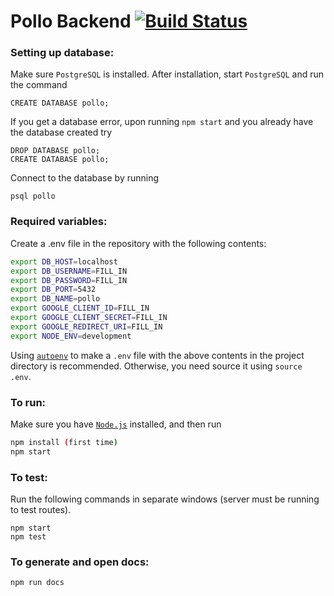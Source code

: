 # Pollo Backend [![Build Status](https://travis-ci.org/cuappdev/pollo-backend.svg?branch=master)](https://travis-ci.org/cuappdev/pollo-backend)

### Setting up database:
Make sure `PostgreSQL` is installed. After installation, start `PostgreSQL` and run the command
````
CREATE DATABASE pollo;
````
If you get a database error, upon running `npm start` and you already have the database created try
````
DROP DATABASE pollo;
CREATE DATABASE pollo;
````
Connect to the database by running
````
psql pollo
````

### Required variables:
Create a .env file in the repository with the following contents:
````bash
export DB_HOST=localhost
export DB_USERNAME=FILL_IN
export DB_PASSWORD=FILL_IN
export DB_PORT=5432
export DB_NAME=pollo
export GOOGLE_CLIENT_ID=FILL_IN
export GOOGLE_CLIENT_SECRET=FILL_IN
export GOOGLE_REDIRECT_URI=FILL_IN
export NODE_ENV=development
````
Using [`autoenv`](https://github.com/kennethreitz/autoenv) to make a `.env` file with the above contents in the project directory is recommended.
Otherwise, you need source it using `source .env`.

### To run:
Make sure you have [`Node.js`](https://nodejs.org/en/download/) installed, and then run
````bash
npm install (first time)
npm start
````
### To test:
Run the following commands in separate windows (server must be running to test routes).
````
npm start
npm test
````

### To generate and open docs:
````bash
npm run docs
````
